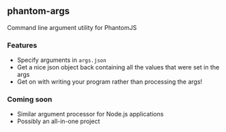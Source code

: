 phantom-args
-----------

Command line argument utility for PhantomJS
### Features
* Specify arguments in `args.json`
* Get a nice json object back containing all the values that were set in the args
* Get on with writing your program rather than processing the args!

### Coming soon
* Similar argument processor for Node.js applications
* Possibly an all-in-one project
